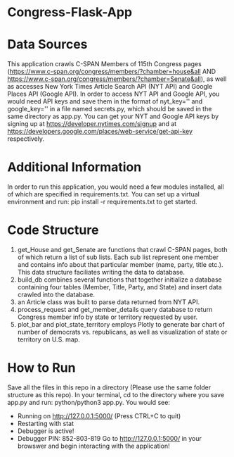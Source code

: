 # Congress-Flask-App

# Data Sources
This application crawls C-SPAN Members of 115th Congress pages (https://www.c-span.org/congress/members/?chamber=house&all 
AND https://www.c-span.org/congress/members/?chamber=Senate&all), as well as accesses New York Times Article Search API (NYT API) and 
Google Places API (Google API). In order to access NYT API and Google API, you would need API keys and save them in the format of 
nyt_key='<your API key>' and google_key='<your API key>' in a file named secrets.py, which should be saved in the same directory as app.py. 
You can get your NYT and Google API keys by signing up at https://developer.nytimes.com/signup 
and at https://developers.google.com/places/web-service/get-api-key respectively.

# Additional Information
In order to run this application, you would need a few modules installed, all of which are specified in requirements.txt. You can set up 
a virtual environment and run: pip install -r requirements.txt to get started.

# Code Structure
1. get_House and get_Senate are functions that crawl C-SPAN pages, both of which return a list of sub lists. Each sub list represent one 
member and contains info about that particular member (name, party, title etc.). This data structure faciliates writing the data to 
database.
2. build_db combines several functions that together initialize a database containing four tables (Member, Title, Party, and State) and
insert data crawled into the database.
3. an Article class was built to parse data returned from NYT API.
4. process_request and get_member_details query database to return Congress member info by state or territory requested by user.
5. plot_bar and plot_state_territory employs Plotly to generate bar chart of number of democrats vs. republicans, as well as 
visualization of state or territory on U.S. map.

# How to Run
Save all the files in this repo in a directory (Please use the same folder structure as this repo). In your terminal, cd to the directory 
where you save app.py and run: python/python3 app.py. You would see:
 * Running on http://127.0.0.1:5000/ (Press CTRL+C to quit)
 * Restarting with stat
 * Debugger is active!
 * Debugger PIN: 852-803-819
Go to http://127.0.0.1:5000/ in your browswer and begin interacting with the application!
